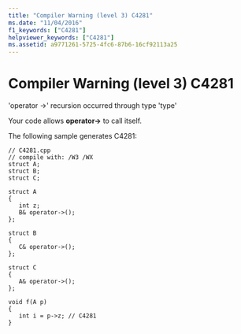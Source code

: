 ```yaml
---
title: "Compiler Warning (level 3) C4281"
ms.date: "11/04/2016"
f1_keywords: ["C4281"]
helpviewer_keywords: ["C4281"]
ms.assetid: a9771261-5725-4fc6-87b6-16cf92113a25
---
```

# Compiler Warning (level 3) C4281

'operator ->' recursion occurred through type 'type'

Your code allows **operator->** to call itself.

The following sample generates C4281:

```
// C4281.cpp
// compile with: /W3 /WX
struct A;
struct B;
struct C;

struct A
{
   int z;
   B& operator->();
};

struct B
{
   C& operator->();
};

struct C
{
   A& operator->();
};

void f(A p)
{
   int i = p->z; // C4281
}
```
